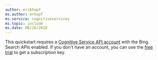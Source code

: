 ```yaml
---
author: erikhopf
ms.author: erhopf
ms.service: cognitiveservices
ms.topic: include
ms.date: 08/16/2018
---
```


This quickstart requires a [Cognitive Service API account](https://docs.microsoft.com/en-us/azure/cognitive-services/cognitive-services-apis-create-account) with the Bing Search APIs enabled. If you don't have an account, you can use the [free trial](https://azure.microsoft.com/en-us/try/cognitive-services/?api=bing-web-search-api) to get a subscription key.  
